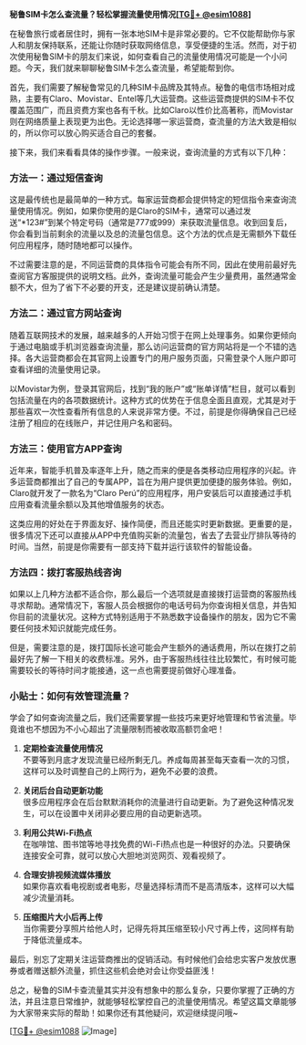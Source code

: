 **秘鲁SIM卡怎么查流量？轻松掌握流量使用情况[[TG💪+ @esim1088](https://t.me/s/esim1088)]**

在秘鲁旅行或者居住时，拥有一张本地SIM卡是非常必要的。它不仅能帮助你与家人和朋友保持联系，还能让你随时获取网络信息，享受便捷的生活。然而，对于初次使用秘鲁SIM卡的朋友们来说，如何查看自己的流量使用情况可能是一个小问题。今天，我们就来聊聊秘鲁SIM卡怎么查流量，希望能帮到你。

首先，我们需要了解秘鲁常见的几种SIM卡品牌及其特点。秘鲁的电信市场相对成熟，主要有Claro、Movistar、Entel等几大运营商。这些运营商提供的SIM卡不仅覆盖范围广，而且资费方案也各有千秋。比如Claro以性价比高著称，而Movistar则在网络质量上表现更为出色。无论选择哪一家运营商，查流量的方法大致是相似的，所以你可以放心购买适合自己的套餐。

接下来，我们来看看具体的操作步骤。一般来说，查询流量的方式有以下几种：

### 方法一：通过短信查询

这是最传统也是最简单的一种方式。每家运营商都会提供特定的短信指令来查询流量使用情况。例如，如果你使用的是Claro的SIM卡，通常可以通过发送“*123#”到某个特定号码（通常是777或999）来获取流量信息。收到回复后，你会看到当前剩余的流量以及总的流量包信息。这个方法的优点是无需额外下载任何应用程序，随时随地都可以操作。

不过需要注意的是，不同运营商的具体指令可能会有所不同，因此在使用前最好先查阅官方客服提供的说明文档。此外，查询流量可能会产生少量费用，虽然通常金额不大，但为了省下不必要的开支，还是建议提前确认清楚。

### 方法二：通过官方网站查询

随着互联网技术的发展，越来越多的人开始习惯于在网上处理事务。如果你更倾向于通过电脑或手机浏览器查询流量，那么访问运营商的官方网站将是一个不错的选择。各大运营商都会在其官网上设置专门的用户服务页面，只需登录个人账户即可查看详细的流量使用记录。

以Movistar为例，登录其官网后，找到“我的账户”或“账单详情”栏目，就可以看到包括流量在内的各项数据统计。这种方式的优势在于信息全面且直观，尤其是对于那些喜欢一次性查看所有信息的人来说非常方便。不过，前提是你得确保自己已经注册了相应的在线账户，并记住用户名和密码。

### 方法三：使用官方APP查询

近年来，智能手机普及率逐年上升，随之而来的便是各类移动应用程序的兴起。许多运营商都推出了自己的专属APP，旨在为用户提供更加便捷的服务体验。例如，Claro就开发了一款名为“Claro Perú”的应用程序，用户安装后可以直接通过手机应用查看流量余额以及其他增值服务的状态。

这类应用的好处在于界面友好、操作简便，而且还能实时更新数据。更重要的是，很多情况下还可以直接从APP中充值购买新的流量包，省去了去营业厅排队等待的时间。当然，前提是你需要有一部支持下载并运行该软件的智能设备。

### 方法四：拨打客服热线咨询

如果以上几种方法都不适合你，那么最后一个选项就是直接拨打运营商的客服热线寻求帮助。通常情况下，客服人员会根据你的电话号码为你查询相关信息，并告知你目前的流量状况。这种方式特别适用于不熟悉数字设备操作的朋友，因为它不需要任何技术知识就能完成任务。

但是，需要注意的是，拨打国际长途可能会产生额外的通话费用，所以在拨打之前最好先了解一下相关的收费标准。另外，由于客服热线往往比较繁忙，有时候可能需要较长的等待时间才能接通，这一点也需要提前做好心理准备。

### 小贴士：如何有效管理流量？

学会了如何查询流量之后，我们还需要掌握一些技巧来更好地管理和节省流量。毕竟谁也不想因为不小心超出了流量限制而被收取高额罚金吧！

1. **定期检查流量使用情况**  
   不要等到月底才发现流量已经所剩无几。养成每周甚至每天查看一次的习惯，这样可以及时调整自己的上网行为，避免不必要的浪费。

2. **关闭后台自动更新功能**  
   很多应用程序会在后台默默消耗你的流量进行自动更新。为了避免这种情况发生，可以在设置中关闭非必要应用的自动更新选项。

3. **利用公共Wi-Fi热点**  
   在咖啡馆、图书馆等地寻找免费的Wi-Fi热点也是一种很好的办法。只要确保连接安全可靠，就可以放心大胆地浏览网页、观看视频了。

4. **合理安排视频流媒体播放**  
   如果你喜欢看电视剧或者电影，尽量选择标清而不是高清版本，这样可以大幅减少流量消耗。

5. **压缩图片大小后再上传**  
   当你需要分享照片给他人时，记得先将其压缩至较小尺寸再上传，这同样有助于降低流量成本。

最后，别忘了定期关注运营商推出的促销活动。有时候他们会给忠实客户发放优惠券或者赠送额外流量，抓住这些机会绝对会让你受益匪浅！

总之，秘鲁的SIM卡查流量其实并没有想象中的那么复杂，只要你掌握了正确的方法，并且注意日常维护，就能够轻松掌控自己的流量使用情况。希望这篇文章能够为大家带来实际的帮助！如果你还有其他疑问，欢迎继续提问哦~

[[TG💪+ @esim1088](https://t.me/s/esim1088) ![Image](https://i.postimg.cc/4NQfJmqS/Snipaste-2025-05-13-00-14-12.png)]